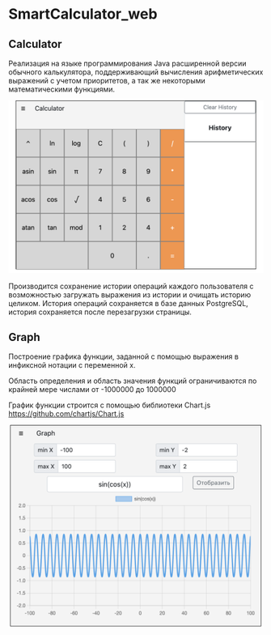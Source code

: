 # SmartCalculator_web

## Calculator

Реализация на языке программирования Java расширенной версии обычного калькулятора, поддерживающий
вычисления арифметических выражений с учетом приоритетов, а так же некоторыми математическими функциями.

![](images/calc.png)

Производится сохранение истории операций каждого пользователя с возможностью загружать выражения из истории и очищать историю целиком.
История операций сохраняется в базе данных PostgreSQL, история сохраняется после перезагрузки страницы.


## Graph

Построение графика функции, заданной с помощью выражения в инфиксной нотации с переменной x.

Область определения и область значения функций ограничиваются по крайней мере числами от -1000000 до 1000000

График функции строится с помощью библиотеки Chart.js https://github.com/chartjs/Chart.js

![](images/graphs.png)